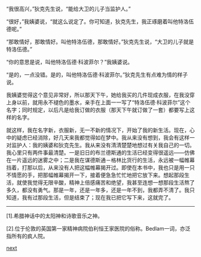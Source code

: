 
“我很高兴，”狄克先生说，“能给大卫的儿子当监护人。”

“很好，”我姨婆说，“就这么说定了。你可知道，狄克先生，我正琢磨着叫他特洛伍德呢。”

“那敢情好，那敢情好。叫他特洛伍德，那敢情好。”狄克先生说，“大卫的儿子就是特洛伍德。”

“你的意思是说，叫他特洛伍德·科波菲尔？”我姨婆说。

“是的，一点没错。是的，叫他特洛伍德·科波菲尔。”狄克先生有点难为情的样子说。

我姨婆觉得这个意见非常好，所以那天下午，她给我买的几件现成衣服，在我没穿上身以前，就用永不褪色的墨水，亲手在上面一一写了“特洛伍德·科波菲尔”这个名字；同时规定，以后凡是给我订做的衣服（那天下午就订做了一套）都要写上这样的名字。

就这样，我在名字新，衣服新，无一不新的情况下，开始了我的新生活。现在，心中的疑虑已经消除，好几天来我都觉得如在梦中。我从来没有想到，我会有这样一对监护人：我的姨婆和狄克先生。我从来没有清清楚楚地想过有关我自己的一切。我心里只有两件事最清楚。一是旧日的布兰德斯通的生活已经变得很遥远——仿佛在一片遥远的迷雾之中；二是我在谋德斯通－格林比货行的生活，永远被一幅帷幕挡着，打那以后，从来没有人把这幅帷幕揭开过。即使在本书中，我也只是用一只不情愿的手，把那幅帷幕揭开一下，接着便急急忙忙地把它放下来。想起那段生活，就使我觉得无限辛酸，精神上倍感痛苦和绝望，我甚至连想一想那段生活熬了多久，都没有勇气。那是一年，还是一年多，还是一年不到，我都弄不清了。我只知道，我有过那段生活，但是结束了；现在我已把它写下来，这就完了。

* * *

[1].希腊神话中的太阳神和诗歌音乐之神。

[2].位于伦敦的英国第一家精神病院伯利恒王家医院的俗称。Bedlam一词，亦泛指所有的疯人院。

[next](page200)